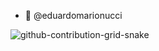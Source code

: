 - 👋 @eduardomarionucci

<!---
eduardomarionucci/eduardomarionucci is a ✨ special ✨ repository because its `README.md` (this file) appears on your GitHub profile.
You can click the Preview link to take a look at your changes.
--->
![github-contribution-grid-snake](https://user-images.githubusercontent.com/85534294/177014552-a648a4c3-5aa8-4e5f-96ba-1d5669cc0db9.svg)
